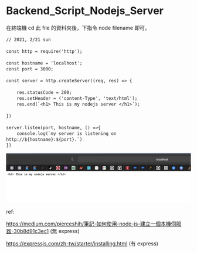 # Backend_Script_Nodejs_Server

在終端機 cd 此 file 的資料夾後，下指令 node filename 即可。


    // 2021, 2/21 sun

    const http = require('http');

    const hostname = 'localhost';
    const port = 3000;

    const server = http.createServer((req, res) => {

        res.statusCode = 200;
        res.setHeader = ('content-Type', 'text/html');
        res.end(`<h1> This is my nodejs server </h1>`);

    })

    server.listen(port, hostname, () =>{
        console.log(`my server is listening on http://${hostname}:${port}.`)
    })

![](https://raw.githubusercontent.com/QueenieCplusplus/Backend_Script_Nodejs_Server/main/output.png)

ref:

https://medium.com/pierceshih/筆記-如何使用-node-js-建立一個本機伺服器-30b8d91c3ec1 (無 express)

https://expressjs.com/zh-tw/starter/installing.html (有 express)
